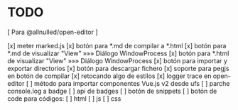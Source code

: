 # TODO

[ Para @allnulled/open-editor ]

[x] meter marked.js
[x] botón para *.md de compilar a *.html
[x] botón para *.md de visualizar "View" »»» Diálogo WindowProcess
[x] botón para *.html de visualizar "View" »»» Diálogo WindowProcess
[x] botón para importar y exportar directorios
[x] botón para descargar fichero
[x] soporte para pegjs en botón de compilar
[x] retocando algo de estilos
[x] logger trace en open-editor
[ ] método para importar componentes Vue.js v2 desde ufs
[ ] parche console.log a badge
[ ] api de badges
[ ] botón de snippets
[ ] botón de code para códigos:
  [ ] html
  [ ] js
  [ ] css